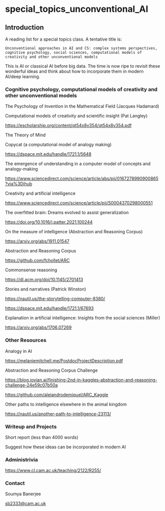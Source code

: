 # special_topics_unconventional_AI


## Introduction

A reading list for a special topics class. A tentative title is: 

`Unconventional approaches in AI and CS: complex systems perspectives, cognitive psychology, social sciences, computational models of creativity and other unconventional models`

This is AI or classical AI before big data. The time is now ripe to revisit these wonderful ideas and think about how to incorporate them in modern AI/deep learning.


### Cognitive psychology, computational models of creativity and other unconventional models

The Psychology of Invention in the Mathematical Field (Jacques Hadamard)

Computational models of creativity and scientific insight (Pat Langley)

https://escholarship.org/content/qt54x8v354/qt54x8v354.pdf

The Theory of Mind

Copycat (a computational model of analogy making)

https://dspace.mit.edu/handle/1721.1/5648

The emergence of understanding in a computer model of concepts and analogy-making

https://www.sciencedirect.com/science/article/abs/pii/0167278990900865?via%3Dihub


Creativity and artificial intelligence

https://www.sciencedirect.com/science/article/pii/S0004370298000551

The overfitted brain: Dreams evolved to assist generalization

https://doi.org/10.1016/j.patter.2021.100244

On the measure of intelligence (Abstraction and Reasoning Corpus)

https://arxiv.org/abs/1911.01547

Abstraction and Reasoning Corpus

https://github.com/fchollet/ARC



Commonsense reasoning

https://dl.acm.org/doi/10.1145/2701413

Stories and narratives (Patrick Winston)

https://nautil.us/the-storytelling-computer-8380/

https://dspace.mit.edu/handle/1721.1/67693


Explanation in artificial intelligence: Insights from the social sciences (Miller)

https://arxiv.org/abs/1706.07269



### Other Resources

Analogy in AI

https://melaniemitchell.me/PostdocProjectDescription.pdf

Abstraction and Reasoning Corpus Challenge

https://blog.jovian.ai/finishing-2nd-in-kaggles-abstraction-and-reasoning-challenge-24e59c07b50a

https://github.com/alejandrodemiquel/ARC_Kaggle

Other paths to intelligence elsewhere in the animal kingdom

https://nautil.us/another-path-to-intelligence-23113/

### Writeup and Projects

Short report (less than 4000 words)

Suggest how these ideas can be incorporated in modern AI

### Administrivia

https://www.cl.cam.ac.uk/teaching/2122/R255/

### Contact

Soumya Banerjee

sb2333@cam.ac.uk
